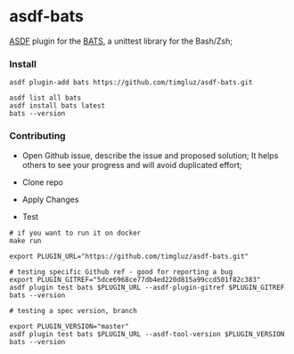 # asdf-bats

[ASDF](https://asdf-vm.com/#/core-manage-asdf) plugin for the [BATS](https://github.com/bats-core/bats-core/), a unittest library for the Bash/Zsh;

### Install

```
asdf plugin-add bats https://github.com/timgluz/asdf-bats.git

asdf list all bats
asdf install bats latest
bats --version
```

### Contributing

* Open Github issue, describe the issue and proposed solution;
It helps others to see your progress and will avoid duplicated effort;

* Clone repo

* Apply Changes

* Test

```
# if you want to run it on docker
make run

export PLUGIN_URL="https://github.com/timgluz/asdf-bats.git"

# testing specific Github ref - good for reporting a bug
export PLUGIN_GITREF="5dce6968ce77db4ed220d815a99ccd501f82c383"
asdf plugin test bats $PLUGIN_URL --asdf-plugin-gitref $PLUGIN_GITREF bats --version

# testing a spec version, branch

export PLUGIN_VERSION="master"
asdf plugin test bats $PLUGIN_URL --asdf-tool-version $PLUGIN_VERSION bats --version
```

